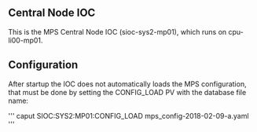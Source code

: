 Central Node IOC
----------------

This is the MPS Central Node IOC (sioc-sys2-mp01), which runs on cpu-li00-mp01.

Configuration
-------------

After startup the IOC does not automatically loads the MPS configuration, that must
be done by setting the CONFIG_LOAD PV with the database file name:

'''
   caput SIOC:SYS2:MP01:CONFIG_LOAD mps_config-2018-02-09-a.yaml
'''